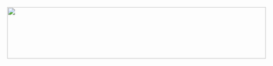 

<div style="display: inline-block;">
<a href="https://github.com/devxb/gitanimals">
  <img
    src="https://render.gitanimals.org/lines/subinsong01?pet-id=627051734536645934"
    width="600"
    height="120"
  />
</a>
  
